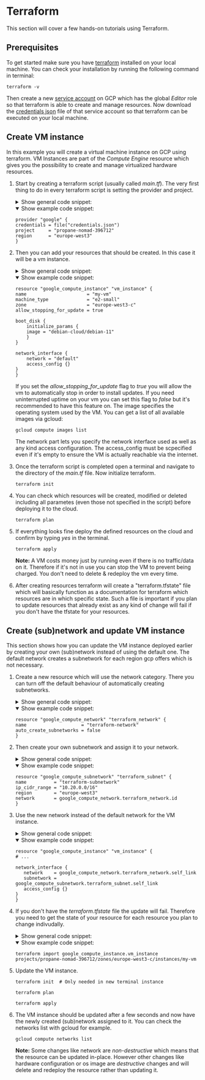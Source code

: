 # Terraform

This section will cover a few hands-on tutorials using Terraform.

## Prerequisites

To get started make sure you have [terraform](https://www.terraform.io) installed on your local machine.
You can check your installation by running the following command in terminal:

```shell
terraform -v
```

Then create a new [service account](../iam/README.md#create-service-account) on GCP which has the global _Editor_ role so that terraform is able to create and manage resources. Now download the [credentials json](../iam/README.md#create-credentials-json-file) file of that service account so that terraform can be executed on your local machine.

## Create VM instance

In this example you will create a virtual machine instance on GCP using terraform. VM Instances are part of the _Compute Engine_ resource which gives you the possibility to create and manage virtualized hardware resources.

1. Start by creating a terraform script (usually called _main.tf_). The very first thing to do in every terraform script is setting the provider and project.

   <details>
   <summary>Show general code snippet:</summary>

   ```shell
   provider "<cloud-provider>" {
   credentials = file("path/to/your/credentials.json")
   project     = "<project-id>"
   region      = "<your-region>"
   }
   ```

   </details>

   <details open>
   <summary>Show example code snippet:</summary>

   ```shell
   provider "google" {
   credentials = file("credentials.json")
   project     = "propane-nomad-396712"
   region      = "europe-west3"
   }
   ```

   </details>

2. Then you can add your resources that should be created. In this case it will be a vm instance.

   <details>
   <summary>Show general code snippet:</summary>

   ```shell
   resource "<provider>_<product>-<resource>" "<tf-resource-name>" {
   name         = "<name>"
   machine_type = "<machine-type>"
   zone         = "<your-zone>"

   boot_disk {
       initialize_params {
       image = "<image>"
       }
   }

   network_interface {
       network = "default"
       access_config {}
   }
   }
   ```

   </details>

   <details open>
   <summary>Show example code snippet:</summary>

   ```shell
   resource "google_compute_instance" "vm_instance" {
   name                      = "my-vm"
   machine_type              = "e2-small"
   zone                      = "europe-west3-c"
   allow_stopping_for_update = true

   boot_disk {
       initialize_params {
       image = "debian-cloud/debian-11"
       }
   }

   network_interface {
       network = "default"
       access_config {}
   }
   }
   ```

   </details>

   If you set the _allow_stopping_for_update_ flag to _true_ you will allow the vm to automatically stop in order to install updates. If you need uninterrupted uptime on your vm you can set this flag to _false_ but it's recommended to have this feature on.
   The image specifies the operating system used by the VM. You can get a list of all available images via gcloud:

   ```shell
   gcloud compute images list
   ```

   The network part lets you specify the network interface used as well as any kind access configuration. The access_config must be scpecified even if it's empty to ensure the VM is actually reachable via the internet.

3. Once the terraform script is completed open a terminal and navigate to the directory of the _main.tf_ file. Now initialize terraform.

   ```shell
   terraform init
   ```

4. You can check which resources will be created, modified or deleted including all parametes (even those not specified in the script) before deploying it to the cloud.

   ```shell
   terraform plan
   ```

5. If everything looks fine deploy the defined resources on the cloud and confirm by typing _yes_ in the terminal.

   ```shell
   terraform apply
   ```

   **Note:** A VM costs money just by running even if there is no traffic/data on it. Therefore if it's not in use you can stop the VM to prevent being charged. You don't need to delete & redeploy the vm every time.

6. After creating resources terraform will create a "terraform.tfstate" file which will basically function as a documentation for terraform which resources are in which specific state. Such a file is important if you plan to update resources that already exist as any kind of change will fail if you don't have the tfstate for your resources.

## Create (sub)network and update VM instance

This section shows how you can update the VM instance deployed earlier by creating your own (sub)network instead of using the default one. The default network creates a subnetwork for each region gcp offers which is not necessary.

1. Create a new resource which will use the network category. There you can turn off the default behaviour of automatically creating subnetworks.

   <details>
   <summary>Show general code snippet:</summary>

   ```shell
   resource "<provider>_<product>_network" "<tf-network-name>" {
   name                    = "<network-name>"
   auto_create_subnetworks = false
   }
   ```

   </details>

   <details open>
   <summary>Show example code snippet:</summary>

   ```shell
   resource "google_compute_network" "terraform_network" {
   name                    = "terraform-network"
   auto_create_subnetworks = false
   }
   ```

   </details>

2. Then create your own subnetwork and assign it to your network.

   <details>
   <summary>Show general code snippet:</summary>

   ```shell
   resource "<provider>_<product>_subnetwork" "<tf-subnetwork-name>" {
   name          = "<subnetwork-name>"
   ip_cidr_range = "X.X.X.X/X"
   region        = "<your-region>"
   network       = <provider>_<product>_network.<tf-network-name>.id
   }
   ```

   </details>

   <details open>
   <summary>Show example code snippet:</summary>

   ```shell
   resource "google_compute_subnetwork" "terraform_subnet" {
   name          = "terraform-subnetwork"
   ip_cidr_range = "10.20.0.0/16"
   region        = "europe-west3"
   network       = google_compute_network.terraform_network.id
   }
   ```

   </details>

3. Use the new network instead of the default network for the VM instance.

   <details>
   <summary>Show general code snippet:</summary>

   ```shell
   resource "<provider>_<product>_<resource>" "<tf-resource-name>" {
   # ...

   network_interface {
      network    = <provider>_<product>_network.<tf-network-name>.self_link
      subnetwork = <provider>_<product>_subnetwork.<tf-subnetwork-name>.self_link
      access_config {}
   }
   }
   ```

   </details>

   <details open>
   <summary>Show example code snippet:</summary>

   ```shell
   resource "google_compute_instance" "vm_instance" {
   # ...

   network_interface {
      network    = google_compute_network.terraform_network.self_link
      subnetwork = google_compute_subnetwork.terraform_subnet.self_link
      access_config {}
   }
   }
   ```

   </details>

4. If you don't have the _terraform.tfstate_ file the update will fail. Therefore you need to get the state of your resource for each resource you plan to change indivudally.

   <details>
   <summary>Show general code snippet:</summary>

   ```shell
   terraform import <resource-type>.<name> <id>
   ```

   </details>

   <details open>
   <summary>Show example code snippet:</summary>

   ```shell
   terraform import google_compute_instance.vm_instance projects/propane-nomad-396712/zones/europe-west3-c/instances/my-vm
   ```

   </details>

5. Update the VM instance.

   ```shell
   terraform init  # Only needed in new terminal instance
   ```

   ```shell
   terraform plan
   ```

   ```shell
   terraform apply
   ```

6. The VM instance should be updated after a few seconds and now have the newly created (sub)network assigned to it. You can check the networks list with gcloud for example.

   ```shell
   gcloud compute networks list
   ```

   **Note:** Some changes like network are _non-destructive_ which means that the resource can be updated in-place. However other changes like hardware configuration or os image are _destructive_ changes and will delete and redeploy the resource rather than updating it.

